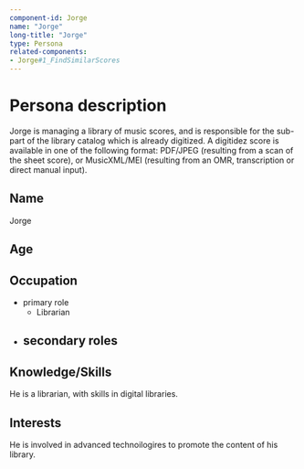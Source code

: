 ```yaml
---
component-id: Jorge
name: "Jorge"
long-title: "Jorge"
type: Persona
related-components:
- Jorge#1_FindSimilarScores
---
```


# Persona description

Jorge is managing a library of music scores, and is responsible for the sub-part of the library catalog which is already digitized. A digitidez score is available in one of the following format: PDF/JPEG (resulting from a scan of the sheet score), or MusicXML/MEI (resulting from an OMR, transcription or direct manual input).

## Name
Jorge

## Age


## Occupation
- primary role
    - Librarian
- secondary roles
    - 

## Knowledge/Skills
He is a librarian, with skills in digital libraries.

## Interests
He is involved in advanced technoilogires to promote the content of his library.

